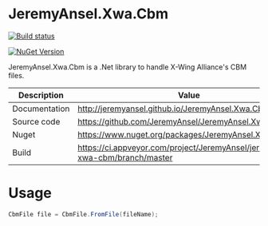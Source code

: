 # JeremyAnsel.Xwa.Cbm

[![Build status](https://ci.appveyor.com/api/projects/status/ij4lwfw1qcah0b8b/branch/master?svg=true)](https://ci.appveyor.com/project/JeremyAnsel/jeremyansel-xwa-cbm/branch/master)

[![NuGet Version](https://img.shields.io/nuget/v/JeremyAnsel.Xwa.Cbm)](https://www.nuget.org/packages/JeremyAnsel.Xwa.Cbm)

JeremyAnsel.Xwa.Cbm is a .Net library to handle X-Wing Alliance's CBM files.

Description     | Value
----------------|----------------
Documentation   | http://jeremyansel.github.io/JeremyAnsel.Xwa.Cbm
Source code     | https://github.com/JeremyAnsel/JeremyAnsel.Xwa.Cbm
Nuget           | https://www.nuget.org/packages/JeremyAnsel.Xwa.Cbm
Build           | https://ci.appveyor.com/project/JeremyAnsel/jeremyansel-xwa-cbm/branch/master

# Usage

```csharp
CbmFile file = CbmFile.FromFile(fileName);
```
